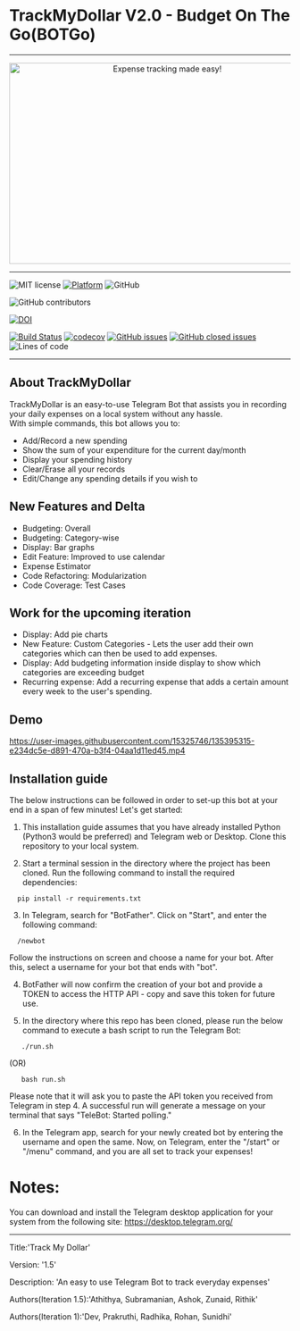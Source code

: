 # TrackMyDollar V2.0 - Budget On The Go(BOTGo)
<hr>
<p align="center">
<a><img  height=360 width=550 
  src="https://github.com/deekay2310/MyDollarBot/blob/c56b4afd4fd5bbfffea0d0a4aade58596a5cb678/docs/0001-8711513694_20210926_212845_0000.png" alt="Expense tracking made easy!"></a>
</p>
<hr>

![MIT license](https://img.shields.io/badge/License-MIT-green.svg)
[![Platform](https://img.shields.io/badge/Platform-Telegram-blue)](https://desktop.telegram.org/)
![GitHub](https://img.shields.io/badge/Language-Python-blue.svg)

![GitHub contributors](https://img.shields.io/github/contributors/sak007/MyDollarBot-BOTGo)

[![DOI](https://zenodo.org/badge/DOI/10.5281/zenodo.5542548.svg)](https://doi.org/10.5281/zenodo.5542548)

[![Build Status](https://app.travis-ci.com/sak007/MyDollarBot.svg?branch=backlogs)](https://app.travis-ci.com/github/sak007/MyDollarBot-BOTGo)
[![codecov](https://codecov.io/gh/sak007/MyDollarBot-BOTGo/branch/main/graph/badge.svg?token=5AYMR8MNMP)](https://codecov.io/gh/sak007/MyDollarBot-BOTGo)
[![GitHub issues](https://img.shields.io/github/issues/sak007/MyDollarBot-BOTGo)](https://github.com/sak007/MyDollarBot-BOTGo/issues?q=is%3Aopen+is%3Aissue)
[![GitHub closed issues](https://img.shields.io/github/issues-closed/sak007/MyDollarBot-BOTGo)](https://github.com/sak007/MyDollarBot-BOTGo/issues?q=is%3Aissue+is%3Aclosed)
![Lines of code](https://img.shields.io/tokei/lines/github/sak007/MyDollarBot-BOTGo)

<hr>

## About TrackMyDollar

TrackMyDollar is an easy-to-use Telegram Bot that assists you in recording your daily expenses on a local system without any hassle.  
With simple commands, this bot allows you to:
- Add/Record a new spending
- Show the sum of your expenditure for the current day/month
- Display your spending history
- Clear/Erase all your records
- Edit/Change any spending details if you wish to

## New Features and Delta

- Budgeting: Overall
- Budgeting: Category-wise
- Display: Bar graphs
- Edit Feature: Improved to use calendar
- Expense Estimator
- Code Refactoring: Modularization
- Code Coverage: Test Cases

## Work for the upcoming iteration

- Display: Add pie charts
- New Feature: Custom Categories -  Lets the user add their own categories which can then be used to add expenses.
- Display: Add budgeting information inside display to show which categories are exceeding budget
- Recurring expense: Add a recurring expense that adds a certain amount every week to the user's spending. 

## Demo
https://user-images.githubusercontent.com/15325746/135395315-e234dc5e-d891-470a-b3f4-04aa1d11ed45.mp4

## Installation guide

The below instructions can be followed in order to set-up this bot at your end in a span of few minutes! Let's get started:

1. This installation guide assumes that you have already installed Python (Python3 would be preferred) and Telegram web or Desktop. Clone this repository to your local system.

2. Start a terminal session in the directory where the project has been cloned. Run the following command to install the required dependencies:
```
  pip install -r requirements.txt
```

3. In Telegram, search for "BotFather". Click on "Start", and enter the following command:
```
  /newbot
```
Follow the instructions on screen and choose a name for your bot. After this, select a username for your bot that ends with "bot".

4. BotFather will now confirm the creation of your bot and provide a TOKEN to access the HTTP API - copy and save this token for future use.

5. In the directory where this repo has been cloned, please run the below command to execute a bash script to run the Telegram Bot:
```
   ./run.sh
```
(OR)
```
   bash run.sh
```
Please note that it will ask you to paste the API token you received from Telegram in step 4.
A successful run will generate a message on your terminal that says "TeleBot: Started polling." 

6. In the Telegram app, search for your newly created bot by entering the username and open the same. Now, on Telegram, enter the "/start" or "/menu" command, and you are all set to track your expenses!


# Notes:
You can download and install the Telegram desktop application for your system from the following site: https://desktop.telegram.org/



<hr>
<p>Title:'Track My Dollar'</p>
<p>Version: '1.5'</p>
<p>Description: 'An easy to use Telegram Bot to track everyday expenses'</p>
<p>Authors(Iteration 1.5):'Athithya, Subramanian, Ashok, Zunaid, Rithik'</p>
<p>Authors(Iteration 1):'Dev, Prakruthi, Radhika, Rohan, Sunidhi'</p>
